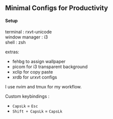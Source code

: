 ## Minimal Configs for Productivity
#### Setup
terminal : rxvt-unicode  
window manager : i3  
shell : zsh  

extras:
- fehbg to assign wallpaper
- picom for i3 transparent background
- xclip for copy paste
- xrdb for urxvt configs

I use nvim and tmux for my workflow.  

Custom keybindings :
- `CapsLk` = `Esc`
- `Shift + CapsLk` = `CapsLk`
